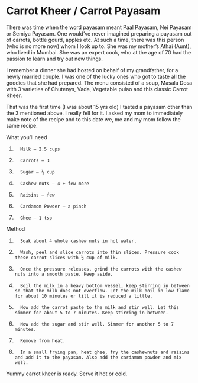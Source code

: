 #  Carrot Kheer / Carrot Payasam



There was time when the word payasam meant Paal Payasam, Nei Payasam or Semiya Payasam. One would’ve never imagined preparing a payasam out of carrots, bottle gourd, apples etc. At such a time, there was this person (who is no more now) whom I look up to. She was my mother’s Athai (Aunt), who lived in Mumbai. She was an expert cook, who at the age of 70 had the passion to learn and try out new things.

I remember a dinner she had hosted on behalf of my grandfather, for a newly married couple. I was one of the lucky ones who got to taste all the goodies that she had prepared. The menu consisted of a soup, Masala Dosa with 3 varieties of Chutenys, Vada, Vegetable pulao and this classic Carrot Kheer.

That was the first time (I was about 15 yrs old) I tasted a payasam other than the 3 mentioned above. I really fell for it. I asked my mom to immediately make note of the recipe and to this date we, me and my mom follow the same recipe.

What you’ll need

1.       Milk – 2.5 cups
2.       Carrots – 3
3.       Sugar – ½ cup
4.       Cashew nuts – 4 + few more
5.       Raisins – few
6.       Cardamom Powder – a pinch
7.       Ghee – 1 tsp



Method

1.       Soak about 4 whole cashew nuts in hot water.
2.       Wash, peel and slice carrots into thin slices. Pressure cook these carrot slices with ½ cup of milk.
3.       Once the pressure releases, grind the carrots with the cashew nuts into a smooth paste. Keep aside.
4.       Boil the milk in a heavy bottom vessel, keep stirring in between so that the milk does not overflow. Let the milk boil in low flame for about 10 minutes or till it is reduced a little.
5.       Now add the carrot paste to the milk and stir well. Let this simmer for about 5 to 7 minutes. Keep stirring in between.
6.       Now add the sugar and stir well. Simmer for another 5 to 7 minutes.
7.       Remove from heat.
8.       In a small frying pan, heat ghee, fry the cashewnuts and raisins and add it to the payasam. Also add the cardamom powder and mix well.



Yummy carrot kheer is ready. Serve it hot or cold.